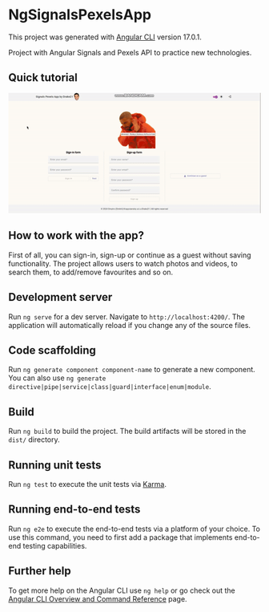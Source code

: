 # NgSignalsPexelsApp

This project was generated with [Angular CLI](https://github.com/angular/angular-cli) version 17.0.1.

Project with Angular Signals and Pexels API to practice new technologies.

## Quick tutorial

![Quick tutorial](https://github.com/ShadowDrake21/ng-signals-pexels-app/raw/main/src/assets/readme-gif.gif)

## How to work with the app?

First of all, you can sign-in, sign-up or continue as a guest without saving functionality. The project allows users to watch photos and videos, to search them, to add/remove favourites and so on.

## Development server

Run `ng serve` for a dev server. Navigate to `http://localhost:4200/`. The application will automatically reload if you change any of the source files.

## Code scaffolding

Run `ng generate component component-name` to generate a new component. You can also use `ng generate directive|pipe|service|class|guard|interface|enum|module`.

## Build

Run `ng build` to build the project. The build artifacts will be stored in the `dist/` directory.

## Running unit tests

Run `ng test` to execute the unit tests via [Karma](https://karma-runner.github.io).

## Running end-to-end tests

Run `ng e2e` to execute the end-to-end tests via a platform of your choice. To use this command, you need to first add a package that implements end-to-end testing capabilities.

## Further help

To get more help on the Angular CLI use `ng help` or go check out the [Angular CLI Overview and Command Reference](https://angular.io/cli) page.
